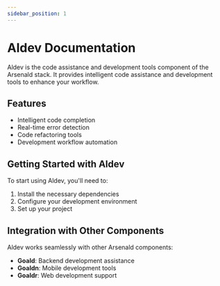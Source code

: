 ```yaml
---
sidebar_position: 1
---
```


# Aldev Documentation

Aldev is the code assistance and development tools component of the Arsenald stack. It provides intelligent code assistance and development tools to enhance your workflow.

## Features

- Intelligent code completion
- Real-time error detection
- Code refactoring tools
- Development workflow automation

## Getting Started with Aldev

To start using Aldev, you'll need to:

1. Install the necessary dependencies
2. Configure your development environment
3. Set up your project

## Integration with Other Components

Aldev works seamlessly with other Arsenald components:

- **Goald**: Backend development assistance
- **Goaldn**: Mobile development tools
- **Goaldr**: Web development support